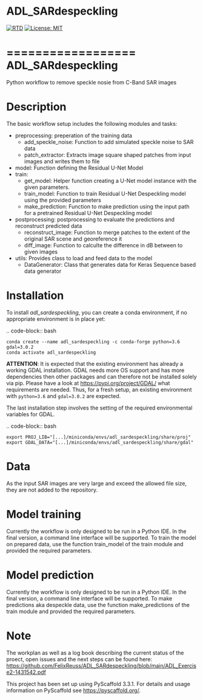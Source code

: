 # ADL_SARdespeckling
[![RTD](https://readthedocs.org/projects/adl_sardespeckling/badge/?version=latest)](http://adl_sardespeckling.readthedocs.org/)
[![License: MIT](https://img.shields.io/badge/License-MIT-yellow.svg)](https://opensource.org/licenses/MIT)

==================
ADL_SARdespeckling
==================

Python workflow to remove speckle nosie from C-Band SAR images

Description
===========

The basic workflow setup includes the following modules and tasks:

- preprocessing: preperation of the training data
	- add_speckle_noise: Function to add simulated speckle noise to SAR data
	- patch_extractor: Extracts image square shaped patches from input images and writes them to file
- model: Function defining the Residual U-Net Model
- train:
	- get_model: Helper function creating a U-Net model instance with the given parameters.
	- train_model: Function to train Residual U-Net Despeckling model using the provided parameters
	- make_prediction: Function to make prediction using the input path for a pretrained Residual U-Net Despeckling model
- postprocessing: postprocessing to evaluate the predictions and reconstruct predicted data
	- reconstruct_image: Function to merge patches to the extent of the original SAR scene and georeference it
	- diff_image: Function to calculte the difference in dB between to given images
- utils: Provides class to load and feed data to the model
	- DataGenerator: Class that generates data for Keras Sequence based data generator

Installation
============

To install *adl_sardespeckling*, you can create a conda environment, if no appropriate environment is in place yet:

.. code-block:: bash

    conda create --name adl_sardespeckling -c conda-forge python=3.6 gdal=3.0.2
    conda activate adl_sardespeckling


**ATTENTION**: It is expected that the existing environment has already a working GDAL installation. GDAL needs more OS
support and has more dependencies then other packages and can therefore not be installed solely via pip.
Please have a look at https://pypi.org/project/GDAL/ what requirements are needed. Thus, for a fresh setup, an
existing environment with `python=3.6` and `gdal=3.0.2` are expected.


The last installation step involves the setting of the required environmental variables for GDAL.

.. code-block:: bash

    export PROJ_LIB="[...]/miniconda/envs/adl_sardespeckling/share/proj"
    export GDAL_DATA="[...]/miniconda/envs/adl_sardespeckling/share/gdal"
	
	
Data
=========
As the input SAR images are very large and exceed the allowed file size, they are not added to the repository.

Model training
=========
Currently the workflow is only designed to be run in a Python IDE. In the final version, a command line interface will be supported.
To train the model on prepared data, use the function train_model of the train module and provided the required parameters. 


Model prediction
==============
Currently the workflow is only designed to be run in a Python IDE. In the final version, a command line interface will be supported.
To make predictions aka despeckle data, use the function make_predictions of the train module and provided the required parameters. 


Note
====
The workplan as well as a log book describing the current status of the proect, open issues and the next steps can be found here: https://github.com/FelixReuss/ADL_SARdespeckling/blob/main/ADL_Exercise2-1431542.pdf


This project has been set up using PyScaffold 3.3.1. For details and usage
information on PyScaffold see https://pyscaffold.org/.


